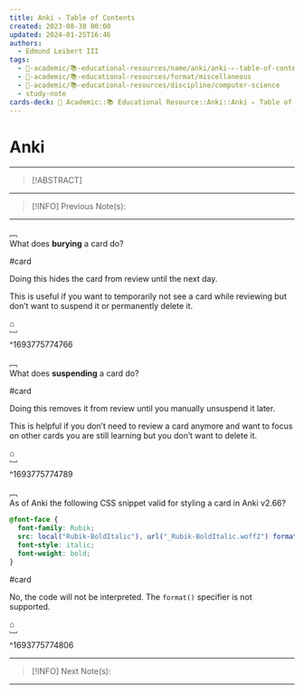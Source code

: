 ```yaml
---
title: Anki ▹ Table of Contents
created: 2023-08-30 00:00
updated: 2024-01-25T16:46
authors:
  - Edmund Leibert III
tags:
  - 🔴-academic/📚-educational-resources/name/anki/anki-▹-table-of-contents
  - 🔴-academic/📚-educational-resources/format/miscellaneous
  - 🔴-academic/📚-educational-resources/discipline/computer-science
  - study-note
cards-deck: 🔴 Academic::📚 Educational Resource::Anki::Anki ▹ Table of Contents
---
```


# Anki

---

> [!ABSTRACT]
> 

---

> [!INFO] 
> Previous Note(s):
> 

---

﹇<br>
What does **burying** a card do?

#card

Doing this hides the card from review until the next day.

This is useful if you want to temporarily not see a card while reviewing but don’t want to suspend it or permanently delete it.

⌂
<br>﹈<br>^1693775774766


﹇<br>
What does **suspending** a card do?

#card 

Doing this removes it from review until you manually unsuspend it later.

This is helpful if you don’t need to review a card anymore and want to focus on other cards you are still learning but you don’t want to delete it.

⌂
<br>﹈<br>^1693775774789


﹇<br>
As of Anki the following CSS snippet valid for styling a card in Anki v2.66?

```css
@font-face {
  font-family: Rubik;
  src: local("Rubik-BoldItalic"), url("_Rubik-BoldItalic.woff2") format("woff2");
  font-style: italic;
  font-weight: bold;
}
```

#card 

No, the code will not be interpreted. The `format()` specifier is not supported.

⌂
<br>﹈<br>^1693775774806


---

> [!INFO]
> Next Note(s):
> 

---



